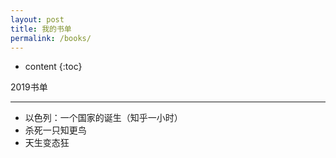 ```yaml
---
layout: post
title: 我的书单
permalink: /books/
---
```


* content
{:toc}

2019书单

-----------------------------------------------------------------

* 以色列：一个国家的诞生（知乎一小时）
* 杀死一只知更鸟
* 天生变态狂